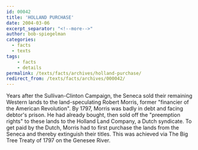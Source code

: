 ```yaml
---
id: 00042
title: 'HOLLAND PURCHASE'
date: 2004-03-06
excerpt_separator: "<!--more-->"
author: bob-spiegelman
categories:
  - facts
  - texts
tags:
    - facts
    - details
permalink: /texts/facts/archives/holland-purchase/
redirect_from: /texts/facts/archives/000042/
---
```


Years after the Sullivan-Clinton Campaign, the Seneca sold their remaining Western lands to the land-speculating Robert Morris, former "financier of the American Revolution". By 1797, Morris was badly in debt and facing debtor's prison. He had already bought, then sold off the "preemption rights" to these lands to the Holland Land Company, a Dutch syndicate. To get paid by the Dutch, Morris had to first purchase the lands from the Seneca and thereby extinguish their titles. This was achieved via The Big Tree Treaty of 1797 on the Genesee River.
<!--more-->
